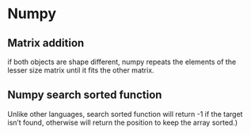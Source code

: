 # Numpy

## Matrix addition

if both objects are shape different, numpy repeats the elements of the lesser size matrix until it fits the other matrix.

## Numpy search sorted function

Unlike other languages, search sorted function will return -1 if the target isn’t found, otherwise will return the position to keep the array sorted.)
